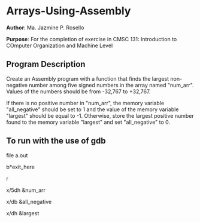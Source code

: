 # Arrays-Using-Assembly

**Author**: Ma. Jazmine P. Rosello

**Purpose**: For the completion of exercise in CMSC 131: Introduction to COmputer Organization and Machine Level

## Program Description

Create an Assembly program with a function that finds the largest non-negative number among five
signed numbers in the array named "num_arr". Values of the numbers should be from -32,767 to
+32,767.

If there is no positive number in "num_arr", the memory variable "all_negative" should be set to
1 and the value of the memory variable "largest" should be equal to -1. Otherwise, store the
largest positive number found to the memory variable "largest" and set "all_negative" to 0.

## To run with the use of gdb

file a.out

b*exit_here

r

x/5dh &num_arr

x/db &all_negative

x/dh &largest
